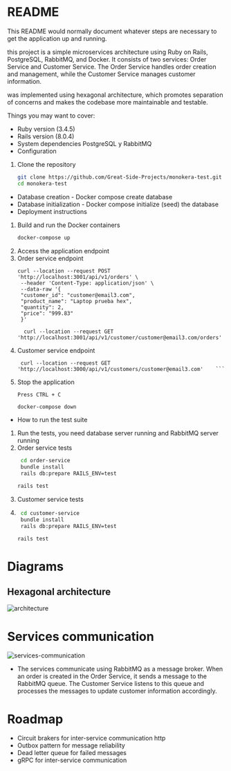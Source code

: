 # README

This README would normally document whatever steps are necessary to get the
application up and running.

this project is a simple microservices architecture using Ruby on Rails, PostgreSQL, RabbitMQ, and Docker. It consists of two services: Order Service and Customer Service. The Order Service handles order creation and management, while the Customer Service manages customer information.

was implemented using hexagonal architecture, which promotes separation of concerns and makes the codebase more maintainable and testable.

Things you may want to cover:

* Ruby version (3.4.5)
* Rails version (8.0.4)
* System dependencies PostgreSQL y RabbitMQ
* Configuration
1. Clone the repository
   ```bash
   git clone https://github.com/Great-Side-Projects/monokera-test.git
   cd monokera-test
    ```
* Database creation - Docker compose create database
* Database initialization - Docker compose initialize (seed) the database
* Deployment instructions
1. Build and run the Docker containers
   ```bash
   docker-compose up
   ```
2. Access the application endpoint
3. Order service endpoint
   ```
   curl --location --request POST 'http://localhost:3001/api/v1/orders' \
    --header 'Content-Type: application/json' \
    --data-raw '{
    "customer_id": "customer@email3.com",
    "product_name": "Laptop prueba hex",
    "quantity": 2,
    "price": "999.83"   
    }'
   ```
   ```
     curl --location --request GET 'http://localhost:3001/api/v1/customer/customer@email3.com/orders'
   ```
4. Customer service endpoint
   ```
    curl --location --request GET 'http://localhost:3000/api/v1/customers/customer@email3.com'    ```
3. Stop the application 
   ```bash
   Press CTRL + C
   ```
   ```
   docker-compose down
   ```
   
* How to run the test suite
1. Run the tests, you need database server running and RabbitMQ server running
2. Order service tests
   ```bash
    cd order-service
    bundle install
    rails db:prepare RAILS_ENV=test
   ```
    ```bash
    rails test
    ```
3. Customer service tests
4. ```bash
    cd customer-service
    bundle install
    rails db:prepare RAILS_ENV=test
   ```
    ```bash
    rails test
    ```
# Diagrams
## Hexagonal architecture
   ![architecture](./docs/hexagonal-architecture.png)
# Services communication
   ![services-communication](./docs/services-communication.png)
* The services communicate using RabbitMQ as a message broker. When an order is created in the Order Service, it sends a message to the RabbitMQ queue. The Customer Service listens to this queue and processes the messages to update customer information accordingly.

# Roadmap
* Circuit brakers for inter-service communication http
* Outbox pattern for message reliability
* Dead letter queue for failed messages
* gRPC for inter-service communication
